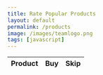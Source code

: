 ```yaml
---
title: Rate Popular Products
layout: default
permalink: /products
image: /images/teamlogo.png
tags: [javascript]
---
```


<!-- HTML table fragment for page -->
<table>
  <thead>
  <tr>
    <th>Product</th>
    <th>Buy</th>
    <th>Skip</th>
  </tr>
  </thead>
  <tbody id="result">
    <!-- javascript generated data -->
  </tbody>
</table>

<!-- Script is layed out in a sequence (without a function) and will execute when page is loaded -->
<script>

  // prepare HTML defined "result" container for new output
  const resultContainer = document.getElementById("result");

  // keys for product reactions
  const YA = "Ya";
  const NA = "Na";

  // prepare fetch urls
  // const url = "https://flask.nighthawkcodingsociety.com/api/products";
  const url = "https://vase.nighthawkcoders.tk/api/products";
  const get_url = url +"/";
  const ya_url = url + "/buy/";  
  const na_url = url + "/skip/";  

  // prepare fetch GET options
  const options = {
    method: 'GET', // *GET, POST, PUT, DELETE, etc.
    mode: 'cors', // no-cors, *cors, same-origin
    cache: 'default', // *default, no-cache, reload, force-cache, only-if-cached
    credentials: 'same-origin', // include, same-origin, omit
    headers: {
      'Content-Type': 'application/json'
      // 'Content-Type': 'application/x-www-form-urlencoded',
    },
  };
  // prepare fetch PUT options, clones with JS Spread Operator (...)
  const put_options = {...options, method: 'PUT'}; // clones and replaces method

  // fetch the API
  fetch(get_url, options)
    // response is a RESTful "promise" on any successful fetch
    .then(response => {
      // check for response errors
      if (response.status !== 200) {
          error('GET API response failure: ' + response.status);
          return;
      }
      // valid response will have JSON data
      response.json().then(data => {
          console.log(data);
          for (const row of data) {
            // make "tr element" for each "row of data"
            const tr = document.createElement("tr");
            
            // td for product cell
            const product = document.createElement("td");
              product.innerHTML = row.id + ". " + row.product;  // add fetched data to innerHTML

            // td for ya cell with onclick actions
            const ya = document.createElement("td");
              const ya_but = document.createElement('button');
              ya_but.id = YA+row.id   // establishes a ya JS id for cell
              ya_but.innerHTML = row.ya;  // add fetched "ya count" to innerHTML
              ya_but.onclick = function () {
                // onclick function call with "like parameters"
                reaction(YA, like_url+row.id, ya_but.id);  
              };
              ya.appendChild(ya_but);  // add "ya button" to ya cell

            // td for na cell with onclick actions
            const na = document.createElement("td");
              const na_but = document.createElement('button');
              na_but.id = NA+row.id  // establishes a na JS id for cell
              na_but.innerHTML = row.na;  // add fetched "na count" to innerHTML
              na_but.onclick = function () {
                // onclick function call with "na parameters"
                reaction(NA, na_url+row.id, na_but.id);  
              };
              na.appendChild(na_but);  // add "na button" to na cell
             
            // this builds ALL td's (cells) into tr (row) element
            tr.appendChild(product);
            tr.appendChild(ya);
            tr.appendChild(na);

            // this adds all the tr (row) work above to the HTML "result" container
            resultContainer.appendChild(tr);
          }
      })
  })
  // catch fetch errors (ie Nginx ACCESS to server blocked)
  .catch(err => {
    error(err + " " + get_url);
  });

  // Reaction function to likes or nas user actions
  function reaction(type, put_url, elemID) {

    // fetch the API
    fetch(put_url, put_options)
    // response is a RESTful "promise" on any successful fetch
    .then(response => {
      // check for response errors
      if (response.status !== 200) {
          error("PUT API response failure: " + response.status)
          return;  // api failure
      }
      // valid response will have JSON data
      response.json().then(data => {
          console.log(data);
          // Likes or nas updated/incremented
          if (type === YA) // like data element
            document.getElementById(elemID).innerHTML = data.ya;  // fetched ya data assigned to ya Document Object Model (DOM)
          else if (type === NA) // na data element
            document.getElementById(elemID).innerHTML = data.na;  // fetched na data assigned to na Document Object Model (DOM)
          else
            error("unknown type: " + type);  // should never occur
      })
    })
    // catch fetch errors (ie Nginx ACCESS to server blocked)
    .catch(err => {
      error(err + " " + put_url);
    });
    
  }

  // Something went wrong with actions or responses
  function error(err) {
    // log as Error in console
    console.error(err);
    // append error to resultContainer
    const tr = document.createElement("tr");
    const td = document.createElement("td");
    td.innerHTML = err;
    tr.appendChild(td);
    resultContainer.appendChild(tr);
  }

</script>
